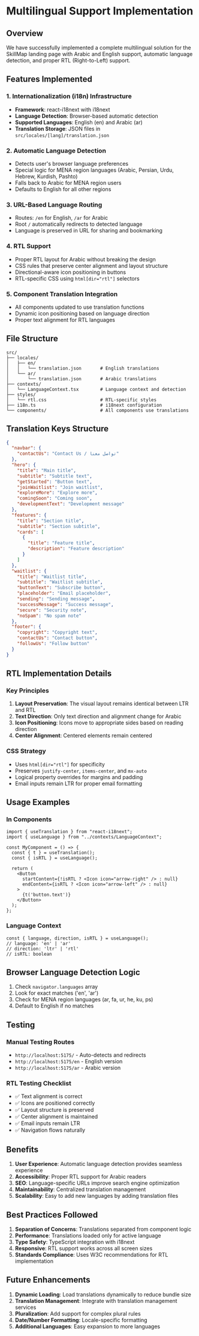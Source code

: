 # Multilingual Support Implementation

## Overview
We have successfully implemented a complete multilingual solution for the SkillMap landing page with Arabic and English support, automatic language detection, and proper RTL (Right-to-Left) support.

## Features Implemented

### 1. Internationalization (i18n) Infrastructure
- **Framework**: react-i18next with i18next
- **Language Detection**: Browser-based automatic detection
- **Supported Languages**: English (en) and Arabic (ar)
- **Translation Storage**: JSON files in `src/locales/[lang]/translation.json`

### 2. Automatic Language Detection
- Detects user's browser language preferences
- Special logic for MENA region languages (Arabic, Persian, Urdu, Hebrew, Kurdish, Pashto)
- Falls back to Arabic for MENA region users
- Defaults to English for all other regions

### 3. URL-Based Language Routing
- Routes: `/en` for English, `/ar` for Arabic
- Root `/` automatically redirects to detected language
- Language is preserved in URL for sharing and bookmarking

### 4. RTL Support
- Proper RTL layout for Arabic without breaking the design
- CSS rules that preserve center alignment and layout structure
- Directional-aware icon positioning in buttons
- RTL-specific CSS using `html[dir="rtl"]` selectors

### 5. Component Translation Integration
- All components updated to use translation functions
- Dynamic icon positioning based on language direction
- Proper text alignment for RTL languages

## File Structure

```
src/
├── locales/
│   ├── en/
│   │   └── translation.json       # English translations
│   └── ar/
│       └── translation.json       # Arabic translations
├── contexts/
│   └── LanguageContext.tsx        # Language context and detection
├── styles/
│   └── rtl.css                    # RTL-specific styles
├── i18n.ts                        # i18next configuration
└── components/                    # All components use translations
```

## Translation Keys Structure

```json
{
  "navbar": {
    "contactUs": "Contact Us / تواصل معنا"
  },
  "hero": {
    "title": "Main title",
    "subtitle": "Subtitle text",
    "getStarted": "Button text",
    "joinWaitlist": "Join waitlist",
    "exploreMore": "Explore more",
    "comingSoon": "Coming soon",
    "developmentText": "Development message"
  },
  "features": {
    "title": "Section title",
    "subtitle": "Section subtitle",
    "cards": [
      {
        "title": "Feature title",
        "description": "Feature description"
      }
    ]
  },
  "waitlist": {
    "title": "Waitlist title",
    "subtitle": "Waitlist subtitle",
    "buttonText": "Subscribe button",
    "placeholder": "Email placeholder",
    "sending": "Sending message",
    "successMessage": "Success message",
    "secure": "Security note",
    "noSpam": "No spam note"
  },
  "footer": {
    "copyright": "Copyright text",
    "contactUs": "Contact button",
    "followUs": "Follow button"
  }
}
```

## RTL Implementation Details

### Key Principles
1. **Layout Preservation**: The visual layout remains identical between LTR and RTL
2. **Text Direction**: Only text direction and alignment change for Arabic
3. **Icon Positioning**: Icons move to appropriate sides based on reading direction
4. **Center Alignment**: Centered elements remain centered

### CSS Strategy
- Uses `html[dir="rtl"]` for specificity
- Preserves `justify-center`, `items-center`, and `mx-auto`
- Logical property overrides for margins and padding
- Email inputs remain LTR for proper email formatting

## Usage Examples

### In Components
```tsx
import { useTranslation } from "react-i18next";
import { useLanguage } from "../contexts/LanguageContext";

const MyComponent = () => {
  const { t } = useTranslation();
  const { isRTL } = useLanguage();

  return (
    <Button
      startContent={!isRTL ? <Icon icon="arrow-right" /> : null}
      endContent={isRTL ? <Icon icon="arrow-left" /> : null}
    >
      {t('button.text')}
    </Button>
  );
};
```

### Language Context
```tsx
const { language, direction, isRTL } = useLanguage();
// language: 'en' | 'ar'
// direction: 'ltr' | 'rtl'
// isRTL: boolean
```

## Browser Language Detection Logic

1. Check `navigator.languages` array
2. Look for exact matches ('en', 'ar')
3. Check for MENA region languages (ar, fa, ur, he, ku, ps)
4. Default to English if no matches

## Testing

### Manual Testing Routes
- `http://localhost:5175/` - Auto-detects and redirects
- `http://localhost:5175/en` - English version
- `http://localhost:5175/ar` - Arabic version

### RTL Testing Checklist
- ✅ Text alignment is correct
- ✅ Icons are positioned correctly
- ✅ Layout structure is preserved
- ✅ Center alignment is maintained
- ✅ Email inputs remain LTR
- ✅ Navigation flows naturally

## Benefits

1. **User Experience**: Automatic language detection provides seamless experience
2. **Accessibility**: Proper RTL support for Arabic readers
3. **SEO**: Language-specific URLs improve search engine optimization
4. **Maintainability**: Centralized translation management
5. **Scalability**: Easy to add new languages by adding translation files

## Best Practices Followed

1. **Separation of Concerns**: Translations separated from component logic
2. **Performance**: Translations loaded only for active language
3. **Type Safety**: TypeScript integration with i18next
4. **Responsive**: RTL support works across all screen sizes
5. **Standards Compliance**: Uses W3C recommendations for RTL implementation

## Future Enhancements

1. **Dynamic Loading**: Load translations dynamically to reduce bundle size
2. **Translation Management**: Integrate with translation management services
3. **Pluralization**: Add support for complex plural rules
4. **Date/Number Formatting**: Locale-specific formatting
5. **Additional Languages**: Easy expansion to more languages
